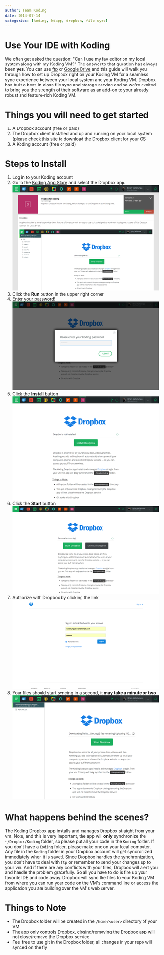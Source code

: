```yaml
---
author: Team Koding
date: 2014-07-14
categories: [koding, kdapp, dropbox, file sync]
---
```


# Use Your IDE with Koding

We often get asked the question: "Can I use my fav editor on my local system along with my Koding VM?" The answer to that question has always been **yes**. You can use [ftp](http://learn.koding.com/guides/setting-up-ftp-on-koding/) or [Google Drive](http://learn.koding.com/guides/sync-files-google-drive/) and this guide will walk you through how to set up Dropbox right on your Koding VM for a seamless sync experience between your local system and your Koding VM. Dropbox has built a best-in-class file sync and storage service and so we're excited to bring you the strength of their software as an add-on to your already robust and feature-rich Koding VM.

# Things you will need to get started
1. A Dropbox account (free or paid)
2. The Dropbox client installed and up and running on your local system (please check [this site](http://dropbox.com/download) to download the Dropbox client for your OS
3. A Koding account (free or paid)

# Steps to Install

1. Log in to your Koding account
2. Go to the [Koding App Store](https://koding.com/Apps) and select the Dropbox app. ![cname-01-domain-plus](app-store.png)
2. Click the **Run** button in the upper right corner
3. Enter your password! ![password](password.png)
4. Click the **Install** button ![install](install.png)
5. Click the **Start** button ![start](start.png)
6. Authorize with Dropbox by clicking the link ![authorize](authorize.png)
7. Your files should start syncing in a second, **it may take a minute or two** ![wait](wait.png)

# What happens behind the scenes?

The Koding Dropbox app installs and manages Dropbox straight from your vm. Note, and this is very important, the app will **only** synchronize the `~/Dropbox/Koding` folder, so please put all your code in the `Koding` folder. If you don't have a `Koding` folder, please make one on your local computer. Any file in the `Koding` folder in your Dropbox account will get syncronized immediately when it is saved. Since Dropbox handles the synchronization, you don't have to deal with `ftp` or remember to send your changes up to your vm. And if there are any conflicts with your files, Dropbox will alert you and handle the problem gracefully. So all you have to do is fire up your favorite IDE and code away. Dropbox will sync the files to your Koding VM from where you can run your code on the VM's command line or access the application you are building over the VM's web server.

# Things to Note

- The Dropbox folder will be created in the `/home/<user>` directory of your VM
- The app only controls Dropbox, closing/removing the Dropbox app will not close/remove the Dropbox service
- Feel free to use git in the Dropbox folder, all changes in your repo will synced on the fly
